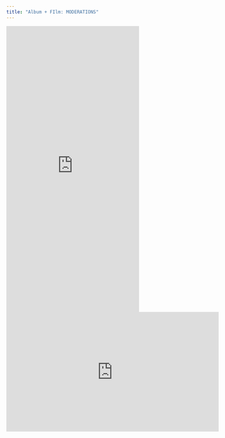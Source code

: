 ```yaml
---
title: "Album + FIlm: MODERATIONS"
---
```


<iframe style="border: 0; width: 350px; height: 753px;" src="https://bandcamp.com/EmbeddedPlayer/album=2356628396/size=large/bgcol=ffffff/linkcol=f171a2/transparent=true/" seamless>
<a href="https://sylvussy.bandcamp.com/album/moderations">MODERATIONS by Übertragung</a>
</iframe> <iframe width="560" height="315" src="https://www.youtube-nocookie.com/embed/S1WKj3oOJg4?si=t4QCd0jaccN_Ea99" title="YouTube video player" frameborder="0" allow="accelerometer; autoplay; clipboard-write; encrypted-media; gyroscope; picture-in-picture; web-share" referrerpolicy="strict-origin-when-cross-origin" allowfullscreen></iframe>
